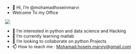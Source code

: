 - 👋 Hi, I’m @mohamadhoseinmarvi
- Welcome To my Office 

![](https://i.imgur.com/XhnYsP4.png)
- 👀 I’m interested in python and data science and Hacking 
- 🌱 I’m currently learning matlab
- 💞️ I’m looking to collaborate on python Projects
- 📫 How to reach me : Mohamad.hosein.marviy@gmail.com 

<!---
mohamadhoseinmarvi/mohamadhoseinmarvi is a ✨ special ✨ repository because its `README.md` (this file) appears on your GitHub profile.
You can click the Preview link to take a look at your changes.
--->

